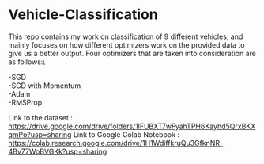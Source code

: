 # Vehicle-Classification
This repo contains my work on classification of 9 different vehicles, and mainly focuses on how different optimizers work on the provided data to give us a better output. Four optimizers that are taken into consideration are as follows:\

-SGD\
-SGD with Momentum\
-Adam\
-RMSProp

Link to the dataset : https://drive.google.com/drive/folders/1lFUBXT7wFyahTPH6Kayhd5QrxBKXqmPo?usp=sharing
Link to Google Colab Notebook : https://colab.research.google.com/drive/1H1WdiffkruQu3GfknNR-4Bv77WoBVGKk?usp=sharing

